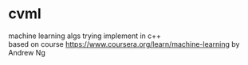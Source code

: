 # cvml
machine learning algs trying implement in c++  
based on course https://www.coursera.org/learn/machine-learning by Andrew Ng


